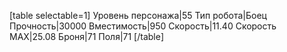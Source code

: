 [table selectable=1]
Уровень персонажа|55
Тип робота|Боец
Прочность|30000
Вместимость|950
Скорость|11.40
Скорость MAX|25.08
Броня|71
Поля|71
[/table]
